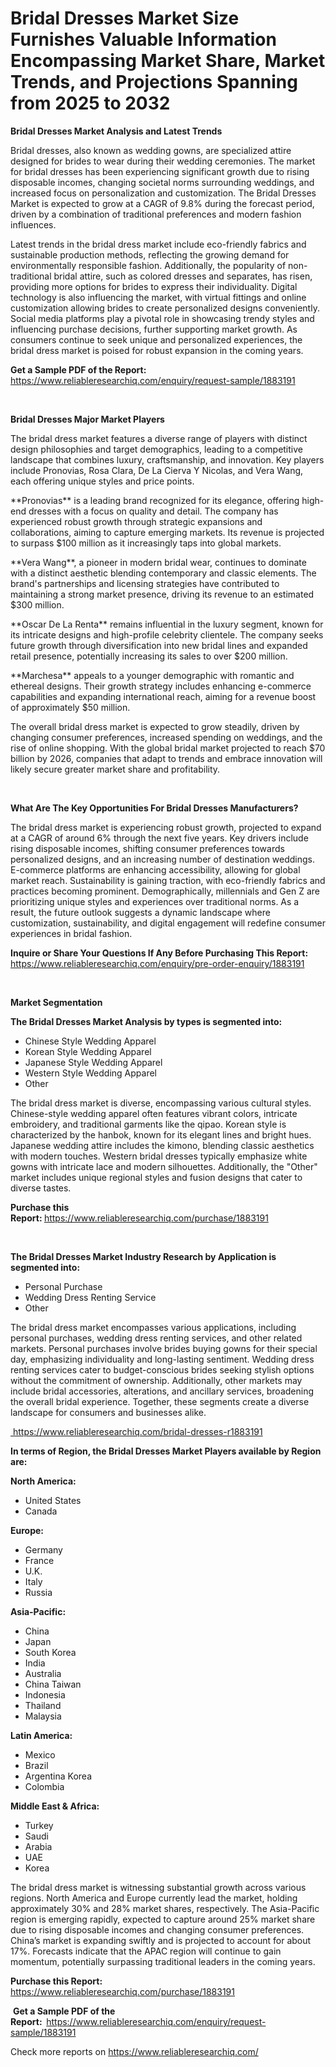 <p><h1>Bridal Dresses Market Size Furnishes Valuable Information Encompassing Market Share, Market Trends, and Projections Spanning from 2025 to 2032</h1></p><p><strong>Bridal Dresses Market Analysis and Latest Trends</strong></p>
<p><p>Bridal dresses, also known as wedding gowns, are specialized attire designed for brides to wear during their wedding ceremonies. The market for bridal dresses has been experiencing significant growth due to rising disposable incomes, changing societal norms surrounding weddings, and increased focus on personalization and customization. The Bridal Dresses Market is expected to grow at a CAGR of 9.8% during the forecast period, driven by a combination of traditional preferences and modern fashion influences. </p><p>Latest trends in the bridal dress market include eco-friendly fabrics and sustainable production methods, reflecting the growing demand for environmentally responsible fashion. Additionally, the popularity of non-traditional bridal attire, such as colored dresses and separates, has risen, providing more options for brides to express their individuality. Digital technology is also influencing the market, with virtual fittings and online customization allowing brides to create personalized designs conveniently. Social media platforms play a pivotal role in showcasing trendy styles and influencing purchase decisions, further supporting market growth. As consumers continue to seek unique and personalized experiences, the bridal dress market is poised for robust expansion in the coming years.</p></p>
<p><strong>Get a Sample PDF of the Report:&nbsp;</strong> <a href="https://www.reliableresearchiq.com/enquiry/request-sample/1883191?utm_campaign=3370&utm_medium=2&utm_source=Github&utm_content=ia&utm_term=05042025&utm_id=bridal-dresses">https://www.reliableresearchiq.com/enquiry/request-sample/1883191</a></p>
<p>&nbsp;</p>
<p><strong>Bridal Dresses Major Market Players</strong></p>
<p><p>The bridal dress market features a diverse range of players with distinct design philosophies and target demographics, leading to a competitive landscape that combines luxury, craftsmanship, and innovation. Key players include Pronovias, Rosa Clara, De La Cierva Y Nicolas, and Vera Wang, each offering unique styles and price points.</p><p>**Pronovias** is a leading brand recognized for its elegance, offering high-end dresses with a focus on quality and detail. The company has experienced robust growth through strategic expansions and collaborations, aiming to capture emerging markets. Its revenue is projected to surpass $100 million as it increasingly taps into global markets.</p><p>**Vera Wang**, a pioneer in modern bridal wear, continues to dominate with a distinct aesthetic blending contemporary and classic elements. The brand's partnerships and licensing strategies have contributed to maintaining a strong market presence, driving its revenue to an estimated $300 million.</p><p>**Oscar De La Renta** remains influential in the luxury segment, known for its intricate designs and high-profile celebrity clientele. The company seeks future growth through diversification into new bridal lines and expanded retail presence, potentially increasing its sales to over $200 million.</p><p>**Marchesa** appeals to a younger demographic with romantic and ethereal designs. Their growth strategy includes enhancing e-commerce capabilities and expanding international reach, aiming for a revenue boost of approximately $50 million.</p><p>The overall bridal dress market is expected to grow steadily, driven by changing consumer preferences, increased spending on weddings, and the rise of online shopping. With the global bridal market projected to reach $70 billion by 2026, companies that adapt to trends and embrace innovation will likely secure greater market share and profitability.</p></p>
<p>&nbsp;</p>
<p><strong>What Are The Key Opportunities For Bridal Dresses Manufacturers?</strong></p>
<p><p>The bridal dress market is experiencing robust growth, projected to expand at a CAGR of around 6% through the next five years. Key drivers include rising disposable incomes, shifting consumer preferences towards personalized designs, and an increasing number of destination weddings. E-commerce platforms are enhancing accessibility, allowing for global market reach. Sustainability is gaining traction, with eco-friendly fabrics and practices becoming prominent. Demographically, millennials and Gen Z are prioritizing unique styles and experiences over traditional norms. As a result, the future outlook suggests a dynamic landscape where customization, sustainability, and digital engagement will redefine consumer experiences in bridal fashion.</p></p>
<p><strong>Inquire or Share Your Questions If Any Before Purchasing This Report:</strong> <a href="https://www.reliableresearchiq.com/enquiry/pre-order-enquiry/1883191?utm_campaign=3370&utm_medium=2&utm_source=Github&utm_content=ia&utm_term=05042025&utm_id=bridal-dresses">https://www.reliableresearchiq.com/enquiry/pre-order-enquiry/1883191</a></p>
<p>&nbsp;</p>
<p><strong>Market Segmentation</strong></p>
<p><strong>The Bridal Dresses Market Analysis by types is segmented into:</strong></p>
<p><ul><li>Chinese Style Wedding Apparel</li><li>Korean Style Wedding Apparel</li><li>Japanese Style Wedding Apparel</li><li>Western Style Wedding Apparel</li><li>Other</li></ul></p>
<p><p>The bridal dress market is diverse, encompassing various cultural styles. Chinese-style wedding apparel often features vibrant colors, intricate embroidery, and traditional garments like the qipao. Korean style is characterized by the hanbok, known for its elegant lines and bright hues. Japanese wedding attire includes the kimono, blending classic aesthetics with modern touches. Western bridal dresses typically emphasize white gowns with intricate lace and modern silhouettes. Additionally, the "Other" market includes unique regional styles and fusion designs that cater to diverse tastes.</p></p>
<p><strong>Purchase this Report:&nbsp;</strong><a href="https://www.reliableresearchiq.com/purchase/1883191?utm_campaign=3370&utm_medium=2&utm_source=Github&utm_content=ia&utm_term=05042025&utm_id=bridal-dresses">https://www.reliableresearchiq.com/purchase/1883191</a></p>
<p>&nbsp;</p>
<p><strong>The Bridal Dresses Market Industry Research by Application is segmented into:</strong></p>
<p><ul><li>Personal Purchase</li><li>Wedding Dress Renting Service</li><li>Other</li></ul></p>
<p><p>The bridal dress market encompasses various applications, including personal purchases, wedding dress renting services, and other related markets. Personal purchases involve brides buying gowns for their special day, emphasizing individuality and long-lasting sentiment. Wedding dress renting services cater to budget-conscious brides seeking stylish options without the commitment of ownership. Additionally, other markets may include bridal accessories, alterations, and ancillary services, broadening the overall bridal experience. Together, these segments create a diverse landscape for consumers and businesses alike.</p></p>
<p><a href="https://www.reliableresearchiq.com/bridal-dresses-r1883191?utm_campaign=3370&utm_medium=2&utm_source=Github&utm_content=ia&utm_term=05042025&utm_id=bridal-dresses">&nbsp;https://www.reliableresearchiq.com/bridal-dresses-r1883191</a></p>
<p><strong>In terms of Region, the Bridal Dresses Market Players available by Region are:</strong></p>
<p>
    <p> <strong> North America: </strong>
        <ul>
            <li>United States</li>
            <li>Canada</li>
        </ul>
        </p> 
    <p> <strong> Europe: </strong>
        <ul>
            <li>Germany</li>
            <li>France</li>
            <li>U.K.</li>
            <li>Italy</li>
            <li>Russia</li>
        </ul>
        </p> 
    <p> <strong> Asia-Pacific: </strong>
        <ul>
            <li>China</li>
            <li>Japan</li>
            <li>South Korea</li>
            <li>India</li>
            <li>Australia</li>
            <li>China Taiwan</li>
            <li>Indonesia</li>
            <li>Thailand</li>
            <li>Malaysia</li>
        </ul>
        </p> 
    <p> <strong> Latin America: </strong>
        <ul>
            <li>Mexico</li>
            <li>Brazil</li>
            <li>Argentina Korea</li>
            <li>Colombia</li>
        </ul>
        </p> 
    <p> <strong> Middle East & Africa: </strong>
        <ul>
            <li>Turkey</li>
            <li>Saudi</li>
            <li>Arabia</li>
            <li>UAE</li>
            <li>Korea</li>
        </ul>
    </p>
    </p>
<p><p>The bridal dress market is witnessing substantial growth across various regions. North America and Europe currently lead the market, holding approximately 30% and 28% market shares, respectively. The Asia-Pacific region is emerging rapidly, expected to capture around 25% market share due to rising disposable incomes and changing consumer preferences. China’s market is expanding swiftly and is projected to account for about 17%. Forecasts indicate that the APAC region will continue to gain momentum, potentially surpassing traditional leaders in the coming years.</p></p>
<p><strong>Purchase this Report: </strong><a href="https://www.reliableresearchiq.com/purchase/1883191?utm_campaign=3370&utm_medium=2&utm_source=Github&utm_content=ia&utm_term=05042025&utm_id=bridal-dresses">https://www.reliableresearchiq.com/purchase/1883191</a></p>
<p>&nbsp;<strong>Get a Sample PDF of the Report:&nbsp;&nbsp;</strong><a href="https://www.reliableresearchiq.com/enquiry/request-sample/1883191?utm_campaign=3370&utm_medium=2&utm_source=Github&utm_content=ia&utm_term=05042025&utm_id=bridal-dresses">https://www.reliableresearchiq.com/enquiry/request-sample/1883191</a></p>
<p><strong></strong></p>
<p>Check more reports on <a href="https://www.reliableresearchiq.com/?utm_campaign=3370&utm_medium=2&utm_source=Github&utm_content=ia&utm_term=05042025&utm_id=bridal-dresses">https://www.reliableresearchiq.com/</a></p>